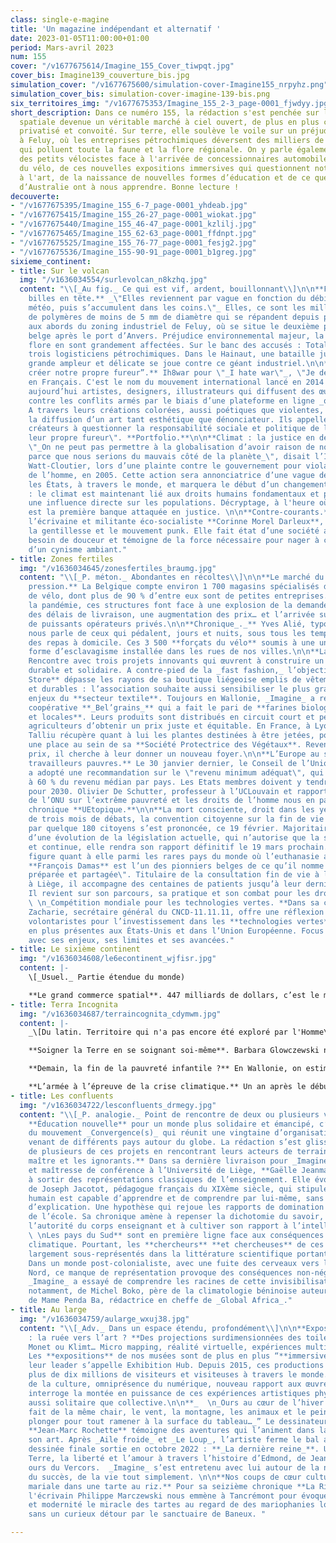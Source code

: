 ```yaml
---
class: single-e-magine
title: 'Un magazine indépendant et alternatif '
date: 2023-01-05T11:00:00+01:00
period: Mars-avril 2023
num: 155
cover: "/v1677675614/Imagine_155_Cover_tiwpqt.jpg"
cover_bis: Imagine139_couverture_bis.jpg
simulation_cover: "/v1677675600/simulation-cover-Imagine155_nrpyhz.png"
simulation_cover_bis: simulation-cover-imagine-139-bis.png
six_territoires_img: "/v1677675353/Imagine_155_2-3_page-0001_fjwdyy.jpg"
short_description: Dans ce numéro 155, la rédaction s'est penchée sur la conquête
  spatiale devenue un véritable marché à ciel ouvert, de plus en plus commercialisé,
  privatisé et convoité. Sur terre, elle soulève le voile sur un préjudice environnemental
  à Feluy, où les entreprises pétrochimiques déversent des milliers de mini-billes
  qui polluent toute la faune et la flore régionale. On y parle également des difficultés
  des petits vélocistes face à l'arrivée de concessionnaires automobiles sur le marché
  du vélo, de ces nouvelles expositions immersives qui questionnent notre rapport
  à l'art, de la naissance de nouvelles formes d’éducation et de ce que les Aborigènes
  d’Australie ont à nous apprendre. Bonne lecture !
decouverte:
- "/v1677675395/Imagine_155_6-7_page-0001_yhdeab.jpg"
- "/v1677675415/Imagine_155_26-27_page-0001_wiokat.jpg"
- "/v1677675440/Imagine_155_46-47_page-0001_kzlilj.jpg"
- "/v1677675465/Imagine_155_62-63_page-0001_ffdnpt.jpg"
- "/v1677675525/Imagine_155_76-77_page-0001_fesjg2.jpg"
- "/v1677675536/Imagine_155-90-91_page-0001_b1greg.jpg"
sixieme_continent:
- title: Sur le volcan
  img: "/v1636034554/surlevolcan_n8kzhq.jpg"
  content: "\\[_Au fig._ Ce qui est vif, ardent, bouillonnant\\]\n\n**Feluy : la pétrochimie
    billes en tête.** _\"Elles reviennent par vague en fonction du débit et de la
    météo, puis s’accumulent dans les coins.\"_ Elles, ce sont les milliers de billes
    de polymères de moins de 5 mm de diamètre qui se répandent depuis plus de 15 ans
    aux abords du zoning industriel de Feluy, où se situe le deuxième pôle pétrochimique
    belge après le port d’Anvers. Préjudice environnemental majeur, la faune et la
    flore en sont grandement affectées. Sur le banc des accusés : TotalEnergies et
    trois logisticiens pétrochimiques. Dans le Hainaut, une bataille juridique de
    grande ampleur et délicate se joue contre ce géant industriel.\n\n**“Laissez-nous
    créer notre propre fureur”.** Ih8war pour \"_I hate war\"_, \"Je déteste la guerre\"
    en Français. C'est le nom du mouvement international lancé en 2014 qui rassemble
    aujourd’hui artistes, designers, illustrateurs qui diffusent des œuvres engagées
    contre les conflits armés par le biais d’une plateforme en ligne _open source._
    A travers leurs créations colorées, aussi poétiques que violentes, ils défendent
    la diffusion d’un art tant esthétique que dénonciateur. Ils appellent ainsi les
    créateurs à questionner la responsabilité sociale et politique de l’art et à \"créer
    leur propre fureur\". **Portfolio.**\n\n**Climat : la justice en dernier recours.**
    \"_On ne peut pas permettre à la globalisation d’avoir raison de nos traditions
    parce que nous serions du mauvais côté de la planète_\", disait l’Inuite Sheila
    Watt-Cloutier, lors d’une plainte contre le gouvernement pour violation des droits
    de l’homme, en 2005. Cette action sera annonciatrice d’une vague de procès contre
    les États, à travers le monde, et marquera le début d’un changement de conception
    : le climat est maintenant lié aux droits humains fondamentaux et possède donc
    une influence directe sur les populations. Décryptage, à l'heure où BNP Paribas
    est la première banque attaquée en justice. \n\n**Contre-courants.** Dans sa **chronique**,
    l’écrivaine et militante éco-socialiste **Corinne Morel Darleux**, met en lien
    la gentillesse et le mouvement punk. Elle fait état d’une société ayant cruellement
    besoin de douceur et témoigne de la force nécessaire pour nager à contre-courant
    d’un cynisme ambiant."
- title: Zones fertiles
  img: "/v1636034645/zonesfertiles_braumg.jpg"
  content: "\\[_P. méton._ Abondantes en récoltes\\]\n\n**Le marché du cycle sous
    pression.** La Belgique compte environ 1 700 magasins spécialisés dans la vente
    de vélo, dont plus de 90 % d’entre eux sont de petites entreprises. Mais depuis
    la pandémie, ces structures font face à une explosion de la demande, un allongement
    des délais de livraison, une augmentation des prix… et l’arrivée sur le marché
    de puissants opérateurs privés.\n\n**Chronique_._** Yves Alié, typographe et imprimeur,
    nous parle de ceux qui pédalent, jours et nuits, sous tous les temps, pour livrer
    des repas à domicile. Ces 3 500 **forçats du vélo** soumis à une une nouvelle
    forme d’esclavagisme installée dans les rues de nos villes.\n\n**Lanceurs d’avenir.**
    Rencontre avec trois projets innovants qui œuvrent à construire un monde plus
    durable et solidaire. A contre-pied de la _fast fashion,_ l’objectif de **WeCo
    Store** dépasse les rayons de sa boutique liégeoise emplis de vêtements éthiques
    et durables : l’association souhaite aussi sensibiliser le plus grand nombre aux
    enjeux du **secteur textile**. Toujours en Wallonie, _Imagine_ a rencontré la
    coopérative **_Bel’grains_** qui a fait le pari de **farines biologiques, artisanales
    et locales**. Leurs produits sont distribués en circuit court et permettent aux
    agriculteurs d’obtenir un prix juste et équitable. En France, à Lyon, Nicolas
    Talliu récupère quant à lui les plantes destinées à être jetées, pour leur faire
    une place au sein de sa **Société Protectrice des Végétaux**. Revendues à petits
    prix, il cherche à leur donner un nouveau foyer.\n\n**L’Europe au secours des
    travailleurs pauvres.** Le 30 janvier dernier, le Conseil de l’Union Européenne
    a adopté une recommandation sur le \"revenu minimum adéquat\", qui correspond
    à 60 % du revenu médian par pays. Les Etats membres doivent y tendre au plus tard
    pour 2030. Olivier De Schutter, professeur à l’UCLouvain et rapporteur spécial
    de l’ONU sur l’extrême pauvreté et les droits de l’homme nous en parle dans sa
    chronique **UEtopique.**\n\n**La mort consciente, droit dans les yeux.** Au terme
    de trois mois de débats, la convention citoyenne sur la fin de vie menée en France
    par quelque 180 citoyens s’est prononcée, ce 19 février. Majoritairement en faveur
    d’une évolution de la législation actuelle, qui n’autorise que la sédation profonde
    et continue, elle rendra son rapport définitif le 19 mars prochain. La Belgique
    figure quant à elle parmi les rares pays du monde où l’euthanasie active est dépénalisée.
    **François Damas** est l’un des pionniers belges de ce qu’il nomme la mort \"programmée,
    préparée et partagée\". Titulaire de la consultation fin de vie à la Citadelle
    à Liège, il accompagne des centaines de patients jusqu’à leur dernier souffle.
    Il revient sur son parcours, sa pratique et son combat pour les droits des patients.\n\n**_
    \ \n_Compétition mondiale pour les technologies vertes. **Dans sa chronique, Arnaud
    Zacharie, secrétaire général du CNCD-11.11.11, offre une réflexion sur les politiques
    volontaristes pour l’investissement dans les **technologies vertes**, de plus
    en plus présentes aux États-Unis et dans l’Union Européenne. Focus sur ce marché
    avec ses enjeux, ses limites et ses avancées."
- title: Le sixième continent
  img: "/v1636034608/le6econtinent_wjfisr.jpg"
  content: |-
    \[_Usuel._ Partie étendue du monde)

    **Le grand commerce spatial**. 447 milliards de dollars, c’est le montant du chiffre d’affaires de l’activité spatiale au niveau mondial en 2020. On estime que le secteur est en progression de 176 % depuis 2005. Si la conquête de l’espace n’est pas un phénomène nouveau, elle soulève de plus en plus de questions éthiques et environnementales. Entre les astres, se dresse à présent un terrain de jeux sans limite ouvert aux scientifiques, tout comme aux milliardaires et aux entrepreneurs. Plongeon dans les dessous de la colonisation spatiale.
- title: Terra Incognita
  img: "/v1636034687/terraincognita_cdymwm.jpg"
  content: |-
    _\[Du latin. Territoire qui n'a pas encore été exploré par l'Homme\]_

    **Soigner la Terre en se soignant soi-même**. Barbara Glowczewski nous offre un voyage au cœur du peuple des Aborigènes d’Australie en partageant leur culture, leurs beautés et leurs luttes contre des lobbys envahissants et des politiques clivantes. L’anthropologue et écrivaine apporte un regard expérimenté sur le combat contre le colonialisme, l’accaparement des terres et l’extractivisme.

    **Demain, la fin de la pauvreté infantile ?** En Wallonie, on estime que près d’**un enfant sur cinq est concerné par la pauvreté**. Manger des protéines chaque jour, avoir un logement chauffé, des jouets adaptés à son âge, participer à des activités de loisirs… Autant d’éléments qui composent l’indicateur spécialement conçu pour évaluer le taux de pauvreté des conditions de vie des enfants. Jean-Luc Guyot et Frédéric Claisse, de l’Institut Wallon de l’évaluation, de la Prospective et de la Statistique (IWPS) signent ensemble une chronique où ils questionnent les manières d'éradiquer cette pauvreté.

    **L’armée à l’épreuve de la crise climatique.** Un an après le début du conflit russo-ukrainien, la mesure de l'impact environnemental des forces militaires pose question. Pour **Adrien Estève,** auteur de _Guerre et Écologie : l’environnement et le climat dans les politiques de défense_ : _"La guerre en Ukraine permettra peut-être de remettre sur le devant de la scène trois parents pauvres de la Défense : l’écocide, l’atténuation des dérèglements climatiques et la sobriété."_ Une interview accompagnée d'un détour par la **Défense belge** qui s'apprête justement à établir son propre bilan carbone, opérations militaires extérieures comprises. Un élément que les forces armées ont soigneusement évité depuis le Protocole de Kyoto.
- title: Les confluents
  img: "/v1636034722/lesconfluents_drmegy.jpg"
  content: "\\[_P. analogie._ Point de rencontre de deux ou plusieurs voies\\]\n\nUne
    **Éducation nouvelle** pour un monde plus solidaire et émancipé, c’est tout l’enjeu
    du mouvement _Convergence(s)_ qui réunit une vingtaine d’organisations novatrices,
    venant de différents pays autour du globe. La rédaction s’est glissée au cœur
    de plusieurs de ces projets en rencontrant leurs acteurs de terrain. \n\n**Le
    maître et les ignorants.** Dans sa dernière livraison pour _Imagine_, la philosophe
    et maîtresse de conférence à l’Université de Liège, **Gaëlle Jeanmart** nous invite
    à sortir des représentations classiques de l’enseignement. Elle évoque la réflexion
    de Joseph Jacotot, pédagogue français du XIXème siècle, qui stipule que tout être
    humain est capable d’apprendre et de comprendre par lui-même, sans nul besoin
    d’explication. Une hypothèse qui rejoue les rapports de domination sur les bancs
    de l’école. Sa chronique amène à repenser la dichotomie du savoir, à questionner
    l’autorité du corps enseignant et à cultiver son rapport à l’intelligence.\n\n**
    \ \nLes pays du Sud** sont en première ligne face aux conséquences du dérèglement
    climatique. Pourtant, les **chercheurs** **et chercheuses** de ces régions sont
    largement sous-représentés dans la littérature scientifique portant sur le sujet.
    Dans un monde post-colonialiste, avec une fuite des cerveaux vers les pays du
    Nord, ce manque de représentation provoque des conséquences non-négligeables.
    _Imagine_ a essayé de comprendre les racines de cette invisibilisation avec l’aide,
    notamment, de Michel Boko, père de la climatologie béninoise auteur du GIEC, et
    de Mame Penda Ba, rédactrice en cheffe de _Global Africa_."
- title: Au large
  img: "/v1636034759/aularge_wxuj38.jpg"
  content: "\\[_Adv._ Dans un espace étendu, profondément\\]\n\n**Expositions immersives
    : la ruée vers l’art ? **Des projections surdimensionnées des toiles de Van Gogh,
    Monet ou Klimt… Micro mapping, réalité virtuelle, expériences multi-sensorielles.
    Les **expositions** de nos musées sont de plus en plus “**immersives**”. En Belgique,
    leur leader s’appelle Exhibition Hub. Depuis 2015, ces productions ont attiré
    plus de dix millions de visiteurs et visiteuses à travers le monde. Disneyisation
    de la culture, omniprésence du numérique, nouveau rapport aux œuvres… _Imagine_
    interroge la montée en puissance de ces expériences artistiques physiques et numériques,
    aussi solitaire que collective.\n\n**_  \n_Ours au cœur de l’hiver.** “_Tout est
    fait de la même chair, le vent, la montagne, les animaux et le peintre doit y
    plonger pour tout ramener à la surface du tableau…_” Le dessinateur et alpiniste
    **Jean-Marc Rochette** témoigne des aventures qui l’animent dans la création de
    son art. Après _Aile froide_ et _Le Loup_, l’artiste ferme le bal avec une bande
    dessinée finale sortie en octobre 2022 : **_La dernière reine_**. Une ode à la
    Terre, la liberté et l’amour à travers l’histoire d’Edmond, de Jeanne et du dernier
    ours du Vercors.  _Imagine_ s’est entretenu avec lui autour de la nature, du dessin,
    du succès, de la vie tout simplement. \n\n**Nos coups de cœur culturels.**\n\n**Apparition
    mariale dans une tarte au riz.** Pour sa seizième chronique **La Ritournelle**,
    l'écrivain Philippe Marczewski nous emmène à Tancrémont pour évoquer avec humour
    et modernité le miracle des tartes au regard de des mariophanies locales, non
    sans un curieux détour par le sanctuaire de Baneux. "

---
```

